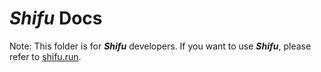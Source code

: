 # ***Shifu*** Docs

Note: This folder is for ***Shifu*** developers. If you want to use ***Shifu***, please refer to [shifu.run](https://shifu.run).
